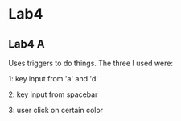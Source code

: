 # Lab4

## Lab4 A
Uses triggers to do things. The three I used were:

1: key input from 'a' and 'd'

2: key input from spacebar

3: user click on certain color
 
